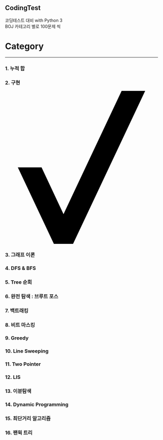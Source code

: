 ## CodingTest
코딩테스트 대비 with Python 3 <br/>
BOJ 카테고리 별로 100문제 씩

# Category
------------------------------------------------------------
### 1. 누적 합 <br/>
### 2. 구현 <br/>
<svg role="img" viewBox="0 0 24 24" xmlns="http://www.w3.org/2000/svg"><title>Verizon</title><path d="M18.302 0H22v.003L10.674 24H7.662L2 12h3.727l3.449 7.337z"/></svg>
### 3. 그래프 이론 <br/>
### 4. DFS & BFS <br/>
### 5. Tree 순회 <br/>
### 6. 완전 탐색 : 브루트 포스 <br/>
### 7. 백트래킹 <br/>
### 8. 비트 마스킹 <br/>
### 9. Greedy <br/>
### 10. Line Sweeping <br/>
### 11. Two Pointer <br/>
### 12. LIS <br/>
### 13. 이분탐색 <br/>
### 14. Dynamic Programming <br/>
### 15. 최단거리 알고리즘 <br/>
### 16. 팬윅 트리 <br/>
